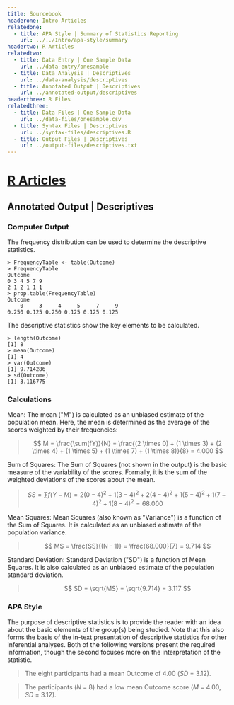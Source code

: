 ```yaml
---
title: Sourcebook
headerone: Intro Articles
relatedone:
  - title: APA Style | Summary of Statistics Reporting
    url: ../../Intro/apa-style/summary
headertwo: R Articles
relatedtwo:
  - title: Data Entry | One Sample Data
    url: ../data-entry/onesample
  - title: Data Analysis | Descriptives
    url: ../data-analysis/descriptives
  - title: Annotated Output | Descriptives
    url: ../annotated-output/descriptives
headerthree: R Files
relatedthree:
  - title: Data Files | One Sample Data
    url: ../data-files/onesample.csv
  - title: Syntax Files | Descriptives
    url: ../syntax-files/descriptives.R
  - title: Output Files | Descriptives
    url: ../output-files/descriptives.txt
---
```


# [R Articles](../index.md)

## Annotated Output | Descriptives

### Computer Output

The frequency distribution can be used to determine the descriptive statistics.

```{r}
> FrequencyTable <- table(Outcome)
> FrequencyTable
Outcome
0 3 4 5 7 9 
2 1 2 1 1 1 
> prop.table(FrequencyTable)
Outcome
    0     3     4     5     7     9 
0.250 0.125 0.250 0.125 0.125 0.125 
```

The descriptive statistics show the key elements to be calculated.

```{r}
> length(Outcome)
[1] 8
> mean(Outcome)
[1] 4
> var(Outcome)
[1] 9.714286
> sd(Outcome)
[1] 3.116775
```

### Calculations

Mean: The mean ("M") is calculated as an unbiased estimate of the population mean. Here, the mean is determined as the average of the scores weighted by their frequencies:

> $$ M = \frac{\sum(fY)}{N} = \frac{(2 \times 0) + (1 \times 3) + (2 \times 4) + (1 \times 5) + (1 \times 7) + (1 \times 8)}{8} = 4.000 $$

Sum of Squares: The Sum of Squares (not shown in the output) is the basic measure of the variability of the scores. Formally, it is the sum of the weighted deviations of the scores about the mean.

> $$ SS = \sum f (Y - M) = 2 (0 - 4)^2 + 1(3 - 4)^2 + 2(4 - 4)^2 + 1(5 - 4)^2 + 1(7 - 4)^2 + 1(8 - 4)^2 = 68.000 $$

Mean Squares: Mean Squares (also known as "Variance") is a function of the Sum of Squares. It is calculated as an unbiased estimate of the population variance.

> $$ MS = \frac{SS}{(N - 1)} = \frac{68.000}{7} = 9.714 $$

Standard Deviation: Standard Deviation ("SD") is a function of Mean Squares. It is also calculated as an unbiased estimate of the population standard deviation.

> $$ SD = \sqrt{MS} = \sqrt{9.714} = 3.117 $$

### APA Style

The purpose of descriptive statistics is to provide the reader with an idea about the basic elements of the group(s) being studied. Note that this also forms the basis of the in-text presentation of descriptive statistics for other inferential analyses. Both of the following versions present the required information, though the second focuses more on the interpretation of the statistic.

> The eight participants had a mean Outcome of 4.00 (*SD* = 3.12).

> The participants (*N* = 8) had a low mean Outcome score (*M* = 4.00, *SD* = 3.12).
